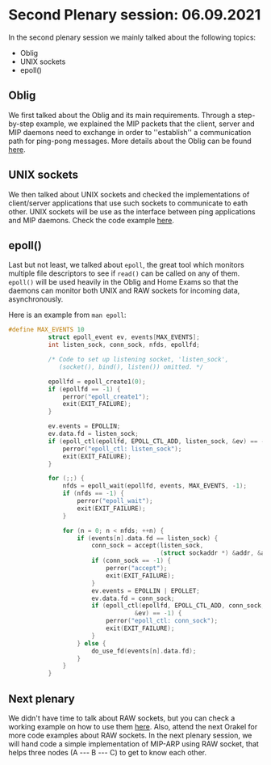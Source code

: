 # Second Plenary session: 06.09.2021 #

In the second plenary session we mainly talked about the following topics:

* Oblig
* UNIX sockets
* epoll()

## Oblig ##

We first talked about the Oblig and its main requirements. Through a
step-by-step example, we explained the MIP packets that the
client, server and MIP daemons need to exchange in order to ''establish'' a
communication path for ping-pong messages. More details about
the Oblig can be found
[here](https://www.uio.no/studier/emner/matnat/ifi/IN3230/h21/oblig/).

## UNIX sockets ##

We then talked about UNIX sockets and checked the implementations of
client/server applications that use such sockets to communicate to eath other.
UNIX sockets will be use as the interface between ping applications and MIP
daemons. Check the code example
[here](https://github.com/kr1stj0n/plenaries-in3230-h21/tree/main/06-09-2021/unix_sockets).

## epoll() ##

Last but not least, we talked about `epoll`, the great tool which monitors
multiple file descriptors to see if `read()` can be called on any of them.
`epoll()` will be used heavily in the Oblig and Home Exams so that the daemons
can monitor both UNIX and RAW sockets for incoming data, asynchronously.

Here is an example from `man epoll`:

```c
#define MAX_EVENTS 10
           struct epoll_event ev, events[MAX_EVENTS];
           int listen_sock, conn_sock, nfds, epollfd;

           /* Code to set up listening socket, 'listen_sock',
              (socket(), bind(), listen()) omitted. */

           epollfd = epoll_create1(0);
           if (epollfd == -1) {
               perror("epoll_create1");
               exit(EXIT_FAILURE);
           }

           ev.events = EPOLLIN;
           ev.data.fd = listen_sock;
           if (epoll_ctl(epollfd, EPOLL_CTL_ADD, listen_sock, &ev) == -1) {
               perror("epoll_ctl: listen_sock");
               exit(EXIT_FAILURE);
           }

           for (;;) {
               nfds = epoll_wait(epollfd, events, MAX_EVENTS, -1);
               if (nfds == -1) {
                   perror("epoll_wait");
                   exit(EXIT_FAILURE);
               }

               for (n = 0; n < nfds; ++n) {
                   if (events[n].data.fd == listen_sock) {
                       conn_sock = accept(listen_sock,
                                          (struct sockaddr *) &addr, &addrlen);
                       if (conn_sock == -1) {
                           perror("accept");
                           exit(EXIT_FAILURE);
                       }
                       ev.events = EPOLLIN | EPOLLET;
                       ev.data.fd = conn_sock;
                       if (epoll_ctl(epollfd, EPOLL_CTL_ADD, conn_sock,
                                   &ev) == -1) {
                           perror("epoll_ctl: conn_sock");
                           exit(EXIT_FAILURE);
                       }
                   } else {
                       do_use_fd(events[n].data.fd);
                   }
               }
           }
```

## Next plenary ##

We didn't have time to talk about RAW sockets, but you can check a working
example on how to use them
[here](https://github.com/kr1stj0n/plenaries-in3230-h21/tree/main/06-09-2021/raw_sockets).
Also, attend the next Orakel for more code examples about RAW sockets.  In the
next plenary session, we will hand code a simple implementation of MIP-ARP using
RAW socket, that helps three nodes (A --- B --- C) to get to know each other.
